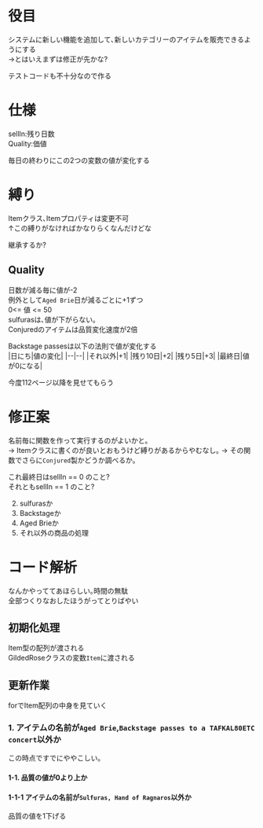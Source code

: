 # 役目
システムに新しい機能を追加して､新しいカテゴリーのアイテムを販売できるようにする  
->とはいえまずは修正が先かな?

テストコードも不十分なので作る

# 仕様 

sellIn:残り日数  
Quality:価値  

毎日の終わりにこの2つの変数の値が変化する  



# 縛り
Itemクラス､Itemプロパティは変更不可  
↑この縛りがなければかなりらくなんだけどな

継承するか?

## Quality
日数が減る毎に値が-2  
例外として`Aged Brie`日が減るごとに+1ずつ  
0<= 値 <= 50  
sulfurasは､値が下がらない｡  
Conjuredのアイテムは品質変化速度が2倍

Backstage passesは以下の法則で値が変化する  
|日にち|値の変化|
|--|--|
|それ以外|+1|
|残り10日|+2|
|残り5日|+3|
|最終日|値が0になる|

今度112ページ以降を見せてもらう


# 修正案
名前毎に関数を作って実行するのがよいかと｡  
-> Itemクラスに書くのが良いとおもうけど縛りがあるからやむなし｡
-> その関数でさらに`Conjured`製かどうか調べるか｡

これ最終日はsellIn == 0 のこと?  
それともsellIn == 1 のこと?


2. sulfurasか
3. Backstageか
4. Aged Brieか
5. それ以外の商品の処理


# コード解析
なんかやっててあほらしい｡時間の無駄  
全部つくりなおしたほうがってとりばやい
## 初期化処理
Item型の配列が渡される  
GildedRoseクラスの変数`Item`に渡される

## 更新作業
forでItem配列の中身を見ていく

### 1. アイテムの名前が`Aged Brie`,`Backstage passes to a TAFKAL80ETC concert`以外か
この時点ですでにややこしい｡
#### 1-1. 品質の値が0より上か
#### 1-1-1 アイテムの名前が`Sulfuras, Hand of Ragnaros`以外か
品質の値を1下げる

